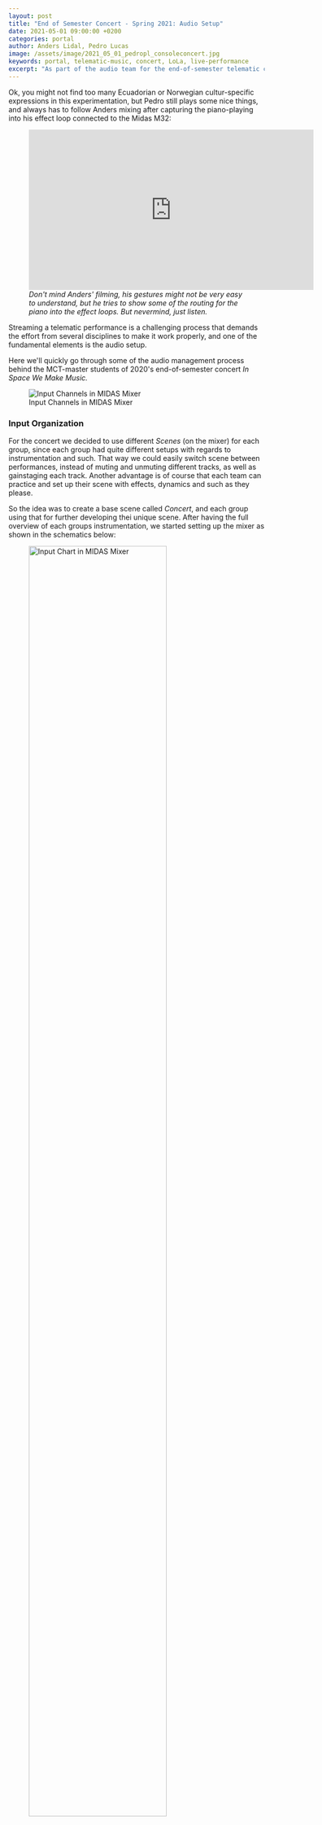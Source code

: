 ```yaml
---
layout: post
title: "End of Semester Concert - Spring 2021: Audio Setup"
date: 2021-05-01 09:00:00 +0200
categories: portal
author: Anders Lidal, Pedro Lucas
image: /assets/image/2021_05_01_pedropl_consoleconcert.jpg
keywords: portal, telematic-music, concert, LoLa, live-performance
excerpt: "As part of the audio team for the end-of-semester telematic concert, Pedro and Anders spent several hours in the portal, exploring different ways to organize audio routing. They also found time to experiment with effect loops. Check out the nice musical collaboration between two different musical cultures."
---
```

Ok, you might not find too many Ecuadorian or Norwegian cultur-specific expressions in this experimentation, but Pedro still plays some nice things, and always has to follow Anders mixing after capturing the piano-playing into his effect loop connected to the Midas M32:


<figure style="float: none">


<iframe width="560" height="315" src="https://www.youtube.com/embed/xVI-sFbiPTM" title="YouTube video player" frameborder="0" allow="accelerometer; autoplay; clipboard-write; encrypted-media; gyroscope; picture-in-picture" allowfullscreen></iframe>

<figcaption><i>Don't mind Anders' filming, his gestures might not be very easy to understand, but he tries to show some of the routing for the piano into the effect loops. But nevermind, just listen.</i></figcaption>
</figure>


Streaming a telematic performance is a challenging process that demands the effort from several disciplines to make it work properly, and one of the fundamental elements is the audio setup.

Here we'll quickly go through some of the audio management process behind the MCT-master students of 2020's end-of-semester concert <i>In Space We Make Music.</i>

<figure style="float: none">
   <img src="/assets/image/2021_05_04_anderlid_mixerinputs.jpg" alt="Input Channels in MIDAS Mixer" title="Input Channels in MIDAS Mixer" width="auto" />
   <figcaption>Input Channels in MIDAS Mixer</figcaption>
</figure>



### Input Organization

For the concert we decided to use different *Scenes* (on the mixer) for each group, since each group had quite different setups with regards to instrumentation and such. That way we could easily switch scene between performances, instead of muting and unmuting different tracks, as well as gainstaging each track. Another advantage is of course that each team can practice and set up their scene with effects, dynamics and such as they please.

So the idea was to create a base scene called *Concert*, and each group using that for further developing thei unique scene. After having the full overview of each groups instrumentation, we started setting up the mixer as shown in the schematics below:

<figure style="float: none">
   <img src="/assets/image/2021_05_01_pedropl_concertaudiosetup.jpeg" alt="Input Chart in MIDAS Mixer" title="Input Chart in MIDAS Mixer" width="80%" />
   <figcaption><i>Input Chart in MIDAS Mixer, also showing what inputs are used by each group. Note that we used a small mixer (shown later) for the first two channels on the Midas. Lack of inputs in the stagebox as well as shortage of cables made it very useful.</i></figcaption>
</figure>

We made sure that the base scene worked properly, and copied these settings into each groups scenes, for them to explore further and set up as they wanted.

In theory this worked really good, but as each group practiced, they ran into different challenges, like LoLa issues (that sometimes just needed a reboot), monitoring issues with feedback and such and other normal challenges one face in an audio setup.

This lead to some hectic moments the day of the concert, so everything is as it should be before a concert.

<figure style="float: none">
   <img src="/assets/image/2021_05_01_pedropl_localmixer.jpg" alt="Local Mixer for Stereo Input 1 and 2" title="Local Mixer for Stereo Input 1 and 2" width="80%" />
   <figcaption><i>Local mixer for channel 1 and 2.</i></figcaption>
</figure>

From NTNU we received a stereo signal on the [LoLa](https://lola.conts.it/) network, so they were responsible for sending a good mix from their side, which was no problem, as there were only one guy playing there at the time.


### Output Organization

In terms of output, we needed to manage two sources to feed the streaming and the local monitoring, also take care in sending our mix to Trondheim trough LoLa. For streaming, the video team took the output from the USB port in the Midas mixer and the signal was routed from the *Monitor* output. The local monitoring was given through the *Main Stereo* output that is send to the front speakers. Note that *Monitor* and *Main Stereo* are two different set of signals that can be routed in several places inside the mixer configuration.

With one of the groups using acoustic instruments (flute and double bass), we came with the idea of using headphones for monitoring instead of the local speakers to reduce feedback. So, we configured the mixer to send the output from the *Monitor* to one pair of outputs in the AES—the stagebox—(mapped with inputs from 1 to 8) and connected a headphone amplifier with several outputs for every participant. The configuration panel to change this setting is shown below. Note that output 7 and 8 would be the physical points to connect any device, in this case it was the headphones amplifier.

<figure style="float: none">
   <img src="/assets/image/2021_05_01_pedropl_settingsheadphones.jpg" alt="Monitor Output to AES Outputs 7 and 8" title="Monitor Output to AES Outputs 7 and 8" width="auto" />
   <figcaption><i>Monitor Output to AES Outputs 7 and 8.</i></figcaption>
</figure>



<figure style="float: none">
   <img src="/assets/image/2021_05_01_pedropl_headphonesamp.jpg" alt="Headphones Amplifier" title="Headphones Amplifier" width="auto" />
   <figcaption><i>Headphone amplifier.</i></figcaption>
</figure>

Although we made this setup work, when we tested with the groups playing, some of them preferred to hear the sound from the speaker and found this solution invasive and not suitable for the performance flow. So we discarded it, and just used the main speakers for monitoring at a low enough volume to avoid feedback issues, but anyone who wants to replicate this setup could use this solution. It would of course have been a lot better if every player could have their own headphone mixer, to mix their own monitoring, but there is no such equipment available in the portal.

### Time to play

With every performance saved as a scene, the operation of the mixer is fairly easy throughout the concert. Since two of the groups played two songs each, and one group did an improvisational piece, we made five scenes in total, and just changed between each performance. Due to a full stagebox, we didn't have a designated microphone for the presenter, so the flute-mic (or saxophone, as it was used for, due to stand-in for a sick flutist) also served as presenter-mic—meaning Anders had to unmute it after switching scenes.
The switching between scenes could be a lot more efficient, if there weren't to many confirmation stages on the Midas, but in total, it worked fine.

<figure style="float: none">
   <img src="/assets/image/2021_05_01_pedropl_consoleconcert.jpg" alt="Control Center in the Portal" title="Control Center in the Portal" width="auto" />
   <figcaption><i>Control center with angry old man in the Portal.</i></figcaption>
</figure>

### Team responsibilities and final reflection

Anders and Pedro participated in several portal sections in classes and outside classes to test, install, and configure the setup used in the concert, each team was responsible to adjust their settings in rehearsals. In some specific tasks, Pedro figured out the way to route the output to the headphones amplifier and tested the whole setup considering this new addition. Anders operated the concert for all teams in the presentation day and made specific adjustments in the mixer on every test.

#### Anders' last reflections

Having some experience with both live and studio mixing, this was a fun task for me. I'm not very fond of digital mixers, they offer possibilities that's not available in analog mixers, so to explore some of those have been interesting. Luckily, when I get lost in the menus, I've had good people around me to lead me back on track. Both Pedro, Leigh and Henrik has been invaluable in different situations. The concert ran quite smoothly, even though Alena sometimes was muted when talking (due to slow scene shifting because of numeral confirmations required by stupid Midas).
It was also rewarding to me to use my analog (and digital) effect pedals and the mixer itself as my main instrument for this telematic performance, and I would definately do something like this again … maybe already next semester.

#### Pedro’s last reflections

Participating as part of the audio team for the concert was challenging because I still was struggling with the mental model for the operation of the MIDAS mixer, but it helped me to get a better understanding of it as well as the portal setup since we had to modify some configurations that were in there from the very beginning of the course, mostly regarding microphones and input types. The organizational aspect of the audio in the concert was a good point to learn how to manage live concerts and specially in a telematic setting as well as the needs from performers locally and remotely. I would suggest to continuing exploring ways to reduce feedback issues and manage proper monitoring that satisfies the performer’s demands.  
